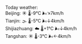 Today weather:  
Beijing: ☀️   🌡️-9°C 🌬️↘7km/h  
Tianjin: 🌫  🌡️-5°C 🌬️↓4km/h  
Shijiazhuang: ☁️   🌡️+1°C 🌬️↓4km/h  
Tangshan: ☀️   🌡️-3°C 🌬️←4km/h  
